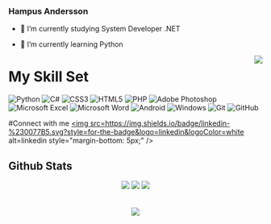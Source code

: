 ### Hampus Andersson
- :open_book: I’m currently studying System Developer .NET

- 🌱 I’m currently learning Python

<a href="https://discord.com/users/282811845838897152">
 <img align="right" src="https://lanyard-profile-readme.vercel.app/api/282811845838897152" /> </a>

# My Skill Set
![Python](https://img.shields.io/badge/python-3670A0?style=for-the-badge&logo=python&logoColor=ffdd54)
![C#](https://img.shields.io/badge/c%23-%23239120.svg?style=for-the-badge&logo=c-sharp&logoColor=white)
![CSS3](https://img.shields.io/badge/css3-%231572B6.svg?style=for-the-badge&logo=css3&logoColor=white)
![HTML5](https://img.shields.io/badge/html5-%23E34F26.svg?style=for-the-badge&logo=html5&logoColor=white)
![PHP](https://img.shields.io/badge/php-%23777BB4.svg?style=for-the-badge&logo=php&logoColor=white)
![Adobe Photoshop](https://img.shields.io/badge/adobe%20photoshop-%2331A8FF.svg?style=for-the-badge&logo=adobe%20photoshop&logoColor=white)
![Microsoft Excel](https://img.shields.io/badge/Microsoft_Excel-217346?style=for-the-badge&logo=microsoft-excel&logoColor=white)
![Microsoft Word](https://img.shields.io/badge/Microsoft_Word-2B579A?style=for-the-badge&logo=microsoft-word&logoColor=white)
![Android](https://img.shields.io/badge/Android-3DDC84?style=for-the-badge&logo=android&logoColor=white)
![Windows](https://img.shields.io/badge/Windows-0078D6?style=for-the-badge&logo=windows&logoColor=white)
![Git](https://img.shields.io/badge/git-%23F05033.svg?style=for-the-badge&logo=git&logoColor=white)
![GitHub](https://img.shields.io/badge/github-%23121011.svg?style=for-the-badge&logo=github&logoColor=white)

#Connect with me
<a href="https://linkedin.com/in/hampus-a-0957b9140" target="_blank">
<img src=https://img.shields.io/badge/linkedin-%230077B5.svg?style=for-the-badge&logo=linkedin&logoColor=white alt=linkedin style="margin-bottom: 5px;" />
</a>  

## Github Stats  
<div align="center"> 
<a href="https://github.com/HampusAndersson01">
  <img src="https://github-readme-stats.vercel.app/api?username=HampusAndersson01&show_icons=true&hide_border=true&count_private=true&theme=github_dark&include_all_commits=true" /></a>
  <a href="https://github.com/HampusAndersson01">
  <img src="https://github-readme-stats.vercel.app/api/top-langs/?username=HampusAndersson01&layout=compact&count_private=true&theme=github_dark&hide_border=true" /></a>
  <a href="https://wakatime.com/@HampusAndersson01">
  <img src="https://github-readme-stats.vercel.app/api/wakatime/?username=HampusAndersson01&layout=compact&theme=github_dark&hide_border=true" />
</a>
  </div> 
<br/>  

<br/>  

<div align="center">
<img src="https://komarev.com/ghpvc/?username=HampusAndersson01&&style=flat-square" align="center" />
</div>  
  

<br/>  
